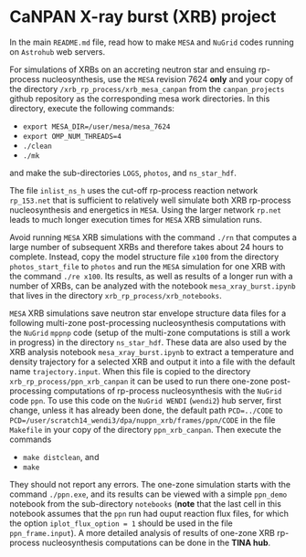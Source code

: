 # CaNPAN X-ray burst (XRB) project

In the main ``README.md`` file, read how to make ``MESA`` and ``NuGrid`` codes running on ``Astrohub`` web servers.

For simulations of  XRBs on an accreting neutron star and ensuing rp-process nucleosynthesis, use the ``MESA`` revision 7624 **only** and your copy of the directory ``/xrb_rp_process/xrb_mesa_canpan`` from the ``canpan_projects`` github repository as the corresponding mesa work directories. In this directory, execute the following commands:

* ``export MESA_DIR=/user/mesa/mesa_7624``
* ``export OMP_NUM_THREADS=4``
* ``./clean``
* ``./mk``

and make the sub-directories ``LOGS``, ``photos``, and ``ns_star_hdf``.

The file ``inlist_ns_h`` uses the cut-off rp-process reaction network ``rp_153.net`` that is sufficient to relatively well simulate both XRB rp-process nucleosynthesis and energetics in ``MESA``. Using the larger network ``rp.net`` leads to much longer execution times for ``MESA`` XRB simulation runs. 

Avoid running ``MESA`` XRB simulations with the command ``./rn`` that computes a large number of subsequent XRBs and therefore takes about 24 hours to complete. Instead, copy the model structure file ``x100`` from the directory ``photos_start_file`` to ``photos`` and run the ``MESA`` simulation for one XRB with the command ``./re x100``. Its results, as well as results of a longer run with a number of XRBs, can be analyzed with the notebook ``mesa_xray_burst.ipynb`` that lives in the directory
``xrb_rp_process/xrb_notebooks``. 

``MESA`` XRB simulations save neutron star envelope structure data files for a following multi-zone post-processing nucleosynthesis computations with the ``NuGrid`` ``mppnp`` code (setup of the multi-zone computations is still a work in progress) in the directory ``ns_star_hdf``. These data are also used by the XRB analysis notebook ``mesa_xray_burst.ipynb`` to extract a temperature and density trajectory for a selected XRB and output it into a file with the default name ``trajectory.input``. When this file is copied to the directory ``xrb_rp_process/ppn_xrb_canpan``  it can be used to run there one-zone post-processing computations of rp-process nucleosynthesis with the ``NuGrid`` code ``ppn``.
To use this code on the ``NuGrid WENDI`` (``wendi2``) hub server, first change, unless it has already been done, the default path ``PCD=../CODE`` to ``PCD=/user/scratch14_wendi3/dpa/nuppn_xrb/frames/ppn/CODE`` in the file ``Makefile`` in your copy of the directory ``ppn_xrb_canpan``. Then execute the commands

* ``make distclean``, and
* ``make``

They should not report any errors. The one-zone simulation starts with the command ``./ppn.exe``, and its results can be viewed with a simple ``ppn_demo`` notebook from the sub-directory ``notebooks`` (**note** that the last cell in this notebook assumes that the ``ppn`` run had ouput reaction flux files, for which the option ``iplot_flux_option = 1`` should be used in the file ``ppn_frame.input``). A more detailed analysis of results of one-zone XRB rp-process nucleosynthesis computations can be done in the **TINA hub**.